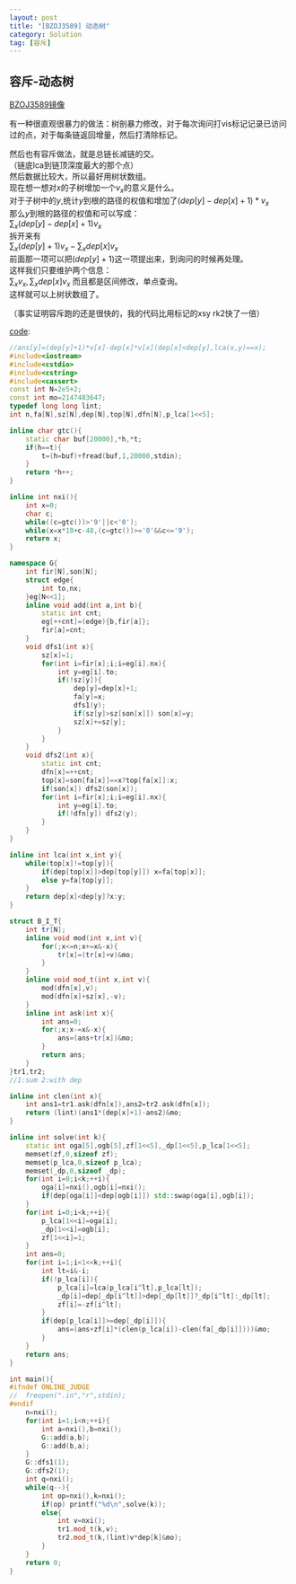 ```yaml
---
layout: post
title: "[BZOJ3589] 动态树"
category: Solution
tag: [容斥]
---
```


## 容斥-动态树

[BZOJ3589镜像](http://192.168.102.138/JudgeOnline/problem.php?id=1716)

有一种很直观很暴力的做法：树剖暴力修改，对于每次询问打vis标记记录已访问过的点，对于每条链返回增量，然后打清除标记。  

然后也有容斥做法，就是总链长减链的交。  
（链底lca到链顶深度最大的那个点）  
然后数据比较大，所以最好用树状数组。  
现在想一想对$x$的子树增加一个$v_ x$的意义是什么。  
对于子树中的$y$,统计$y$到根的路径的权值和增加了$(dep[y]-dep[x]+1)*v_ x$  
那么$y$到根的路径的权值和可以写成：  
$\sum_ x(dep[y]-dep[x]+1)v_ x$  
拆开来有  
$\sum_ x(dep[y]+1)v_ x-\sum_ xdep[x]v_ x$  
前面那一项可以把$(dep[y]+1)$这一项提出来，到询问的时候再处理。  
这样我们只要维护两个信息：  
$\sum_ xv_ x,\sum_ xdep[x]v_ x$
而且都是区间修改，单点查询。  
这样就可以上树状数组了。  

（事实证明容斥跑的还是很快的，我的代码比用标记的xsy rk2快了一倍）

[code](https://github.com/syniox/Online_Judge_solutions/blob/master/BZOJ/3589.cpp):

```c++
//ans[y]=(dep[y]+1)*v[x]-dep[x]*v[x](dep[x]<dep[y],lca(x,y)==x);
#include<iostream>
#include<cstdio>
#include<cstring>
#include<cassert>
const int N=2e5+2;
const int mo=2147483647;
typedef long long lint;
int n,fa[N],sz[N],dep[N],top[N],dfn[N],p_lca[1<<5];

inline char gtc(){
	static char buf[20000],*h,*t;
	if(h==t){
		t=(h=buf)+fread(buf,1,20000,stdin);
	}
	return *h++;
}

inline int nxi(){
	int x=0;
	char c;
	while((c=gtc())>'9'||c<'0');
	while(x=x*10+c-48,(c=gtc())>='0'&&c<='9');
	return x;
}

namespace G{
	int fir[N],son[N];
	struct edge{
		int to,nx;
	}eg[N<<1];
	inline void add(int a,int b){
		static int cnt;
		eg[++cnt]=(edge){b,fir[a]};
		fir[a]=cnt;
	}
	void dfs1(int x){
		sz[x]=1;
		for(int i=fir[x];i;i=eg[i].nx){
			int y=eg[i].to;
			if(!sz[y]){
				dep[y]=dep[x]+1;
				fa[y]=x;
				dfs1(y);
				if(sz[y]>sz[son[x]]) son[x]=y;
				sz[x]+=sz[y];
			}
		}
	}
	void dfs2(int x){
		static int cnt;
		dfn[x]=++cnt;
		top[x]=son[fa[x]]==x?top[fa[x]]:x;
		if(son[x]) dfs2(son[x]);
		for(int i=fir[x];i;i=eg[i].nx){
			int y=eg[i].to;
			if(!dfn[y]) dfs2(y);
		}
	}
}

inline int lca(int x,int y){
	while(top[x]!=top[y]){
		if(dep[top[x]]>dep[top[y]]) x=fa[top[x]];
		else y=fa[top[y]];
	}
	return dep[x]<dep[y]?x:y;
}

struct B_I_T{
	int tr[N];
	inline void mod(int x,int v){
		for(;x<=n;x+=x&-x){
			tr[x]=(tr[x]+v)&mo;
		}
	}
	inline void mod_t(int x,int v){
		mod(dfn[x],v);
		mod(dfn[x]+sz[x],-v);
	}
	inline int ask(int x){
		int ans=0;
		for(;x;x-=x&-x){
			ans=(ans+tr[x])&mo;
		}
		return ans;
	}
}tr1,tr2;
//1:sum 2:with dep

inline int clen(int x){
	int ans1=tr1.ask(dfn[x]),ans2=tr2.ask(dfn[x]);
	return (lint)(ans1*(dep[x]+1)-ans2)&mo;
}

inline int solve(int k){
	static int oga[5],ogb[5],zf[1<<5],_dp[1<<5],p_lca[1<<5];
	memset(zf,0,sizeof zf);
	memset(p_lca,0,sizeof p_lca);
	memset(_dp,0,sizeof _dp);
	for(int i=0;i<k;++i){
		oga[i]=nxi(),ogb[i]=nxi();
		if(dep[oga[i]]<dep[ogb[i]]) std::swap(oga[i],ogb[i]);
	}
	for(int i=0;i<k;++i){
		p_lca[1<<i]=oga[i];
		_dp[1<<i]=ogb[i];
		zf[1<<i]=1;
	}
	int ans=0;
	for(int i=1;i<1<<k;++i){
		int lt=i&-i;
		if(!p_lca[i]){
			p_lca[i]=lca(p_lca[i^lt],p_lca[lt]);
			_dp[i]=dep[_dp[i^lt]]>dep[_dp[lt]]?_dp[i^lt]:_dp[lt];
			zf[i]=-zf[i^lt];
		}
		if(dep[p_lca[i]]>=dep[_dp[i]]){
			ans=(ans+zf[i]*(clen(p_lca[i])-clen(fa[_dp[i]])))&mo;
		}
	}
	return ans;
}

int main(){
#ifndef ONLINE_JUDGE
//	freopen(".in","r",stdin);
#endif
	n=nxi();
	for(int i=1;i<n;++i){
		int a=nxi(),b=nxi();
		G::add(a,b);
		G::add(b,a);
	}
	G::dfs1(1);
	G::dfs2(1);
	int q=nxi();
	while(q--){
		int op=nxi(),k=nxi();
		if(op) printf("%d\n",solve(k));
		else{
			int v=nxi();
			tr1.mod_t(k,v);
			tr2.mod_t(k,(lint)v*dep[k]&mo);
		}
	}
	return 0;
}
```
